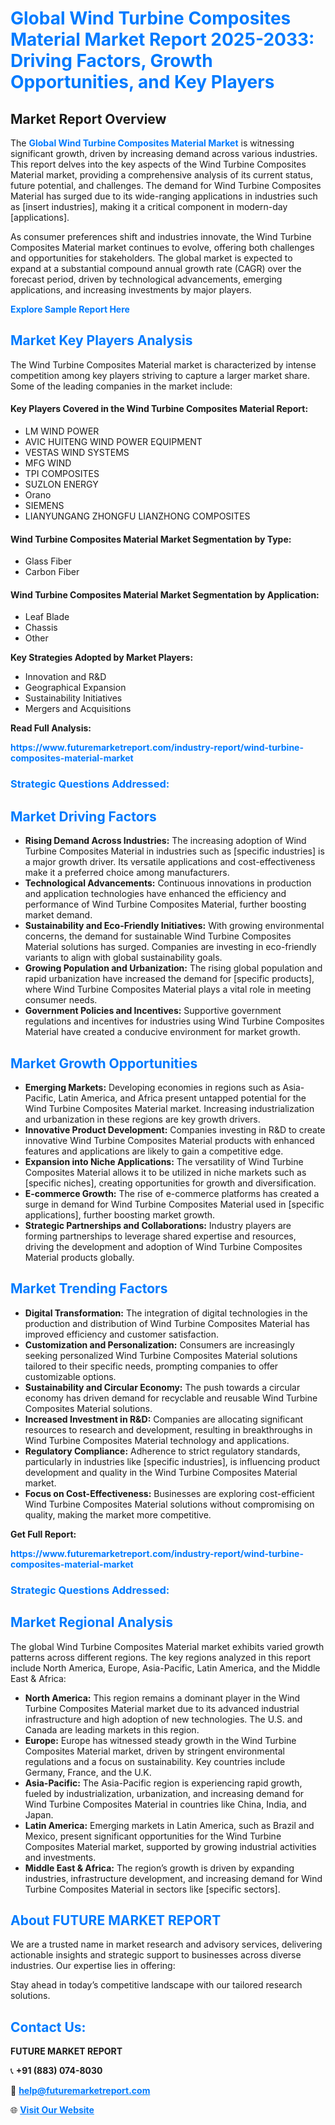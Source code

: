 <h1 style="color: #007BFF;">Global Wind Turbine Composites Material Market Report 2025-2033: Driving Factors, Growth Opportunities, and Key Players</h1>

<section id="overview">
<h2>Market Report Overview</h2>
<p>The <a href="https://www.futuremarketreport.com/industry-report/wind-turbine-composites-material-market" style="color: #007BFF; text-decoration: none;"><strong>Global Wind Turbine Composites Material Market</strong></a> is witnessing significant growth, driven by increasing demand across various industries. This report delves into the key aspects of the Wind Turbine Composites Material market, providing a comprehensive analysis of its current status, future potential, and challenges. The demand for Wind Turbine Composites Material has surged due to its wide-ranging applications in industries such as [insert industries], making it a critical component in modern-day [applications].</p>
<p>As consumer preferences shift and industries innovate, the Wind Turbine Composites Material market continues to evolve, offering both challenges and opportunities for stakeholders. The global market is expected to expand at a substantial compound annual growth rate (CAGR) over the forecast period, driven by technological advancements, emerging applications, and increasing investments by major players.</p>
</section>

<section id="overview">
<p><a href="https://www.futuremarketreport.com/request-sample/reportId=50678" style="color: #007BFF; text-decoration: none;"><strong>Explore Sample Report Here</strong></a></p>
</section>

<section id="key-players">
<h2 style="color: #007BFF;">Market Key Players Analysis</h2>
<p>The Wind Turbine Composites Material market is characterized by intense competition among key players striving to capture a larger market share. Some of the leading companies in the market include:</p>
<h4>Key Players Covered in the Wind Turbine Composites Material Report:</h4>
<ul><li>LM WIND POWER</li><li>AVIC HUITENG WIND POWER EQUIPMENT</li><li>VESTAS WIND SYSTEMS</li><li>MFG WIND</li><li>TPI COMPOSITES</li><li>SUZLON ENERGY</li><li>Orano</li><li>SIEMENS</li><li>LIANYUNGANG ZHONGFU LIANZHONG COMPOSITES</li></ul>
<h4>Wind Turbine Composites Material Market Segmentation by Type:</h4>
<ul><li>Glass Fiber</li><li>Carbon Fiber</li></ul>

<h4>Wind Turbine Composites Material Market Segmentation by Application:</h4>
<ul><li>Leaf Blade</li><li>Chassis</li><li>Other</li></ul>
<p><strong>Key Strategies Adopted by Market Players:</strong></p>
<ul>
<li>Innovation and R&D</li>
<li>Geographical Expansion</li>
<li>Sustainability Initiatives</li>
<li>Mergers and Acquisitions</li>
</ul>
</section>

<section>
<p><strong>Read Full Analysis: </strong></p><a href="https://www.futuremarketreport.com/industry-report/wind-turbine-composites-material-market" style="color: #007BFF; text-decoration: none;"><strong>https://www.futuremarketreport.com/industry-report/wind-turbine-composites-material-market</strong></a>
<h3 style="color: #007BFF;">Strategic Questions Addressed:</h3>
</section>

<section id="driving-factors">
<h2 style="color: #007BFF;">Market Driving Factors</h2>
<ul>
<li><strong>Rising Demand Across Industries:</strong> The increasing adoption of Wind Turbine Composites Material in industries such as [specific industries] is a major growth driver. Its versatile applications and cost-effectiveness make it a preferred choice among manufacturers.</li>
<li><strong>Technological Advancements:</strong> Continuous innovations in production and application technologies have enhanced the efficiency and performance of Wind Turbine Composites Material, further boosting market demand.</li>
<li><strong>Sustainability and Eco-Friendly Initiatives:</strong> With growing environmental concerns, the demand for sustainable Wind Turbine Composites Material solutions has surged. Companies are investing in eco-friendly variants to align with global sustainability goals.</li>
<li><strong>Growing Population and Urbanization:</strong> The rising global population and rapid urbanization have increased the demand for [specific products], where Wind Turbine Composites Material plays a vital role in meeting consumer needs.</li>
<li><strong>Government Policies and Incentives:</strong> Supportive government regulations and incentives for industries using Wind Turbine Composites Material have created a conducive environment for market growth.</li>
</ul>
</section>

<section id="growth-opportunities">
<h2 style="color: #007BFF;">Market Growth Opportunities</h2>
<ul>
<li><strong>Emerging Markets:</strong> Developing economies in regions such as Asia-Pacific, Latin America, and Africa present untapped potential for the Wind Turbine Composites Material market. Increasing industrialization and urbanization in these regions are key growth drivers.</li>
<li><strong>Innovative Product Development:</strong> Companies investing in R&D to create innovative Wind Turbine Composites Material products with enhanced features and applications are likely to gain a competitive edge.</li>
<li><strong>Expansion into Niche Applications:</strong> The versatility of Wind Turbine Composites Material allows it to be utilized in niche markets such as [specific niches], creating opportunities for growth and diversification.</li>
<li><strong>E-commerce Growth:</strong> The rise of e-commerce platforms has created a surge in demand for Wind Turbine Composites Material used in [specific applications], further boosting market growth.</li>
<li><strong>Strategic Partnerships and Collaborations:</strong> Industry players are forming partnerships to leverage shared expertise and resources, driving the development and adoption of Wind Turbine Composites Material products globally.</li>
</ul>
</section>

<section id="trending-factors">
<h2 style="color: #007BFF;">Market Trending Factors</h2>
<ul>
<li><strong>Digital Transformation:</strong> The integration of digital technologies in the production and distribution of Wind Turbine Composites Material has improved efficiency and customer satisfaction.</li>
<li><strong>Customization and Personalization:</strong> Consumers are increasingly seeking personalized Wind Turbine Composites Material solutions tailored to their specific needs, prompting companies to offer customizable options.</li>
<li><strong>Sustainability and Circular Economy:</strong> The push towards a circular economy has driven demand for recyclable and reusable Wind Turbine Composites Material solutions.</li>
<li><strong>Increased Investment in R&D:</strong> Companies are allocating significant resources to research and development, resulting in breakthroughs in Wind Turbine Composites Material technology and applications.</li>
<li><strong>Regulatory Compliance:</strong> Adherence to strict regulatory standards, particularly in industries like [specific industries], is influencing product development and quality in the Wind Turbine Composites Material market.</li>
<li><strong>Focus on Cost-Effectiveness:</strong> Businesses are exploring cost-efficient Wind Turbine Composites Material solutions without compromising on quality, making the market more competitive.</li>
</ul>
</section>

<section>
<p><strong>Get Full Report: </strong></p><a href="https://www.futuremarketreport.com/industry-report/wind-turbine-composites-material-market" style="color: #007BFF; text-decoration: none;"><strong>https://www.futuremarketreport.com/industry-report/wind-turbine-composites-material-market</strong></a>
<h3 style="color: #007BFF;">Strategic Questions Addressed:</h3>
</section>


<section id="regional-analysis">
<h2 style="color: #007BFF;">Market Regional Analysis</h2>
<p>The global Wind Turbine Composites Material market exhibits varied growth patterns across different regions. The key regions analyzed in this report include North America, Europe, Asia-Pacific, Latin America, and the Middle East & Africa:</p>
<ul>
<li><strong>North America:</strong> This region remains a dominant player in the Wind Turbine Composites Material market due to its advanced industrial infrastructure and high adoption of new technologies. The U.S. and Canada are leading markets in this region.</li>
<li><strong>Europe:</strong> Europe has witnessed steady growth in the Wind Turbine Composites Material market, driven by stringent environmental regulations and a focus on sustainability. Key countries include Germany, France, and the U.K.</li>
<li><strong>Asia-Pacific:</strong> The Asia-Pacific region is experiencing rapid growth, fueled by industrialization, urbanization, and increasing demand for Wind Turbine Composites Material in countries like China, India, and Japan.</li>
<li><strong>Latin America:</strong> Emerging markets in Latin America, such as Brazil and Mexico, present significant opportunities for the Wind Turbine Composites Material market, supported by growing industrial activities and investments.</li>
<li><strong>Middle East & Africa:</strong> The region’s growth is driven by expanding industries, infrastructure development, and increasing demand for Wind Turbine Composites Material in sectors like [specific sectors].</li>
</ul>
</section>

<footer>
<h2 style="color: #007BFF;">About FUTURE MARKET REPORT</h2>
<p>We are a trusted name in market research and advisory services, delivering actionable insights and strategic support to businesses across diverse industries. Our expertise lies in offering:</p>

<p>Stay ahead in today’s competitive landscape with our tailored research solutions.</p>

<h2 style="color: #007BFF;">Contact Us:</h2>
<p><strong>FUTURE MARKET REPORT</strong></p>
<p>📞 <strong>+91 (883) 074-8030</strong></p>
<p>📧 <strong><a href="mailto:help@futuremarketreport.com" style="color: #007BFF;">help@futuremarketreport.com</a></strong></p>
<p>🌐 <strong><a href="https://www.futuremarketreport.com/" style="color: #007BFF;">Visit Our Website</a></strong></p>
</footer>